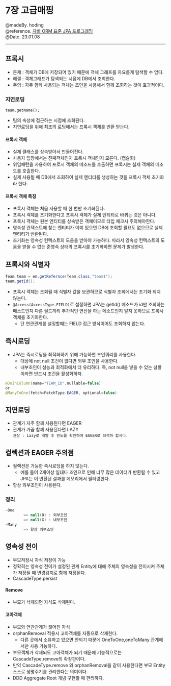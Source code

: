 # 7장 고급매핑
@madeBy. hoding  
@reference. [자바 ORM 표준 JPA 프로그래밍](https://product.kyobobook.co.kr/detail/S000000935744?utm_source=google&utm_medium=cpc&utm_campaign=googleSearch&gt_network=g&gt_keyword=&gt_target_id=aud-901091942354:dsa-435935280379&gt_campaign_id=9979905549&gt_adgroup_id=132556570510&gad_source=1&gclid=CjwKCAiA9ourBhAVEiwA3L5RFjIpwY7oZ_U-os5PWYVR4SsArOwzf1q6HIQfzUHm1RK0fd_OYxQgGRoCFK0QAvD_BwE)  
@Date. 23.01.08

---
## 프록시
- 문제 : 객체가 DB에 저장되어 있기 때문에 객체 그래프를 자요롭게 탐색할 수 없다.
- 해결 : 객체그래프가 탐색되는 시점에 DB에서 조회한다.
- 주의 : 자주 함께 사용되는 객체는 조인을 사용해서 함께 조회하는 것이 효과적이다.

### 지연로딩
```
team.getName();
```
- 팀의 속성에 접근하는 시점에 조회된다.
- 지연로딩을 위해 최초의 로딩에서는 프록시 객체를 반환 받는다.
#### 프록시 객체
- 실제 클래스를 상속받아서 만들어진다.
- 사용자 입장에서는 진째객체인지 프록시 객체인지 모른다. (캡슐화)
- 위임패턴을 사용하여 프로시 객체의 메소드를 호출하면 프록시는 실제 객체의 메소드를 호출한다.
- 실제 사용될 때 DB에서 조회하여 실제 엔티티를 생성하는 것을 프록시 객체 초기화라 한다.

#### 프록시 객체 특징
- 프록시 객체는 처음 사용할 때 한 번만 초기화된다.
- 프록시 객체를 초기화한다고 프록시 객체가 실제 엔티티로 바뀌는 것은 아니다.
- 프록시 객체는 원본 엔티티를 상속받은 객체이므로 타입 체크시 주의해야한다.
- 영속성 컨텍스트에 찾는 엔티티가 이미 있으면 DB에 조회할 필요도 없으므로 실제 엔티티가 반환된다.
- 초기화는 영속성 컨텍스트의 도움을 받아야 가능하다. 따라서 영속성 컨텍스트의 도움을 받을 수 없는 준영속 상태의 프록시를 초기화하면 문제가 발생한다.

## 프록시와 식별자
```java
Team team = em.getRefernce(Team.class,"team1");
team.getId();
```
- 프록시 객체는 조회될 때 식별자 값을 보관하므로 식별자 조회에서는 초기화 되지 않는다.
- `@Access(AccessType.FIELD)`로 설정하면 JPA는 getId() 메소드가 id만 조회하는 메소드인지 다른 필드끼리 추가적인 연산을 하는 메소드인지 알지 못하므로 프록시 객체를 초기화한다.
  - 단 연관관계를 설정할때는 FIELD 접근 방식이어도 조회하지 않는다.

## 즉시로딩
- JPA는 즉시로딩을 최적화하기 위해 가능하면 조인쿼리를 사용한다.
  - 대상에 not null 조건이 없다면 외부 조인을 사용한다.
  - 내부조인이 성능과 최적화에서 더 유리하다. 즉, not null을 넣을 수 있는 상황이라면 반드시 조건을 활성화하자.
```java
@JoinColumn(name="TEAM_ID",nullable=false)
or
@ManyToOne(fetch=FetchType.EAGER, optional=false)
```

## 지연로딩
- 관계가 자주 함께 사용된다면 EAGER
- 관계가 가끔 함꼐 사용된다면 LAZY  
`권장 : Lazy로 개발 후 빈도를 확인하여 EAGER로 최적하 합시다.`

## 컬렉션과 EAGER 주의점
- 컬렉션은 가능한 즉시로딩을 하지 않는다.
  - 예를 들어 2개이상 일대다 조인으로 인해 너무 많은 데이터가 반환될 수 있고 JPA는 이 반환된 결과를 메모리에서 필터링한다.
- 항상 외부조인이 사용된다.

### 정리
```java
~One 
        => null(O) : 외부조인
        => null(X) : 내부조인
~Many
        => 항상 외부조인
```

## 영속성 전이
- 부모저장시 자식 저장이 가능
- 정확히는 영속성 전이가 설정된 관계 Entity에 대해 주체의 영속성을 전이시켜 주체가 저장될 때 변경감지로 함께 저장된다.
- CascadeType.persist

#### Remove
- 부모가 삭제되면 자식도 삭제된다.

#### 고아객체
- 부모와 연관관계가 끊어진 자식
- orphanRemoval 적용시 고아객체를 자동으로 삭제한다.
  - 다른 곳에서 소유하고 있으면 안되기 때문에 OneToOne,oneToMany 관계에서만 사용 가능하다.
- 부모객체가 삭제되도 고아객체가 되기 때문에 기능적으로는 CascadeType.remove의 확장판이다.
- 만약 CascadeType.remove 와 orphanRemoval을 같이 사용한다면 부모 Entity스스로 생명주기를 관리한다는 의미이다.
- DDD Aggregate Root 개념 구현할 때 편리하다.

